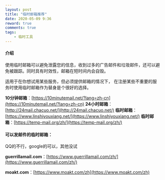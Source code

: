 ```yaml
---
layout: post
title: "临时邮箱推荐"
date: 2020-05-09 9:36
reward: true
comments: true
tags: 
	- 临时工具
---
```


#### 介绍

使用临时邮箱可以避免泄露您的信息，收到过多的广告邮件和垃圾邮件，还可以避免被跟踪。同时具有时效性，邮箱在短时间内会自毁。

适用于在你想试用某些服务，但必须提供邮箱的情况下，
在注册某些不重要的服务时使用临时邮箱作为替身是个很好的选择。

<!-- more -->

**10分钟邮箱**：[https://10minutemail.net/?lang=zh-cn](https://10minutemail.net/?lang=zh-cn)
**24小时邮箱**：[http://24mail.chacuo.net/](http://24mail.chacuo.net/)
**临时邮箱**：[https://www.linshiyouxiang.net/](https://www.linshiyouxiang.net/)
**临时邮箱**：[https://temp-mail.org/zh/](https://temp-mail.org/zh/)

#### 可以发邮件的临时邮箱：
QQ的不行，google的可以，其他没试

**guerrillamail.com**：[https://www.guerrillamail.com/zh/](https://www.guerrillamail.com/zh/)

**moakt.com**：[https://www.moakt.com/zh](https://www.moakt.com/zh)
